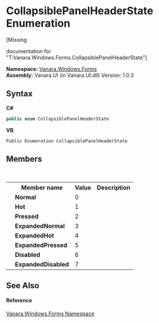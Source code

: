 # CollapsiblePanelHeaderState Enumeration
 

\[Missing <summary> documentation for "T:Vanara.Windows.Forms.CollapsiblePanelHeaderState"\]

**Namespace:**&nbsp;<a href="c580cf52-4028-70db-28d0-f9b1abc03861">Vanara.Windows.Forms</a><br />**Assembly:**&nbsp;Vanara.UI (in Vanara.UI.dll) Version: 1.0.3

## Syntax

**C#**<br />
``` C#
public enum CollapsiblePanelHeaderState
```

**VB**<br />
``` VB
Public Enumeration CollapsiblePanelHeaderState
```


## Members
&nbsp;<table><tr><th></th><th>Member name</th><th>Value</th><th>Description</th></tr><tr><td /><td target="F:Vanara.Windows.Forms.CollapsiblePanelHeaderState.Normal">**Normal**</td><td>0</td><td /></tr><tr><td /><td target="F:Vanara.Windows.Forms.CollapsiblePanelHeaderState.Hot">**Hot**</td><td>1</td><td /></tr><tr><td /><td target="F:Vanara.Windows.Forms.CollapsiblePanelHeaderState.Pressed">**Pressed**</td><td>2</td><td /></tr><tr><td /><td target="F:Vanara.Windows.Forms.CollapsiblePanelHeaderState.ExpandedNormal">**ExpandedNormal**</td><td>3</td><td /></tr><tr><td /><td target="F:Vanara.Windows.Forms.CollapsiblePanelHeaderState.ExpandedHot">**ExpandedHot**</td><td>4</td><td /></tr><tr><td /><td target="F:Vanara.Windows.Forms.CollapsiblePanelHeaderState.ExpandedPressed">**ExpandedPressed**</td><td>5</td><td /></tr><tr><td /><td target="F:Vanara.Windows.Forms.CollapsiblePanelHeaderState.Disabled">**Disabled**</td><td>6</td><td /></tr><tr><td /><td target="F:Vanara.Windows.Forms.CollapsiblePanelHeaderState.ExpandedDisabled">**ExpandedDisabled**</td><td>7</td><td /></tr></table>

## See Also


#### Reference
<a href="c580cf52-4028-70db-28d0-f9b1abc03861">Vanara.Windows.Forms Namespace</a><br />